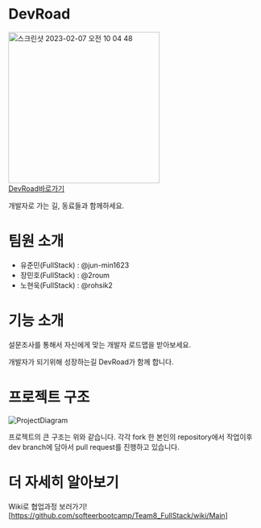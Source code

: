 # DevRoad
<img width="300" alt="스크린샷 2023-02-07 오전 10 04 48" src="https://user-images.githubusercontent.com/37894908/217122572-2e6b7791-9bf2-4fae-926f-c433dedde8a3.png">
<br>
<a href="https://devRoad.site" target="_blank">DevRoad바로가기</a>
<br>

개발자로 가는 길, 동료들과 함께하세요.


# 팀원 소개
- 유준민(FullStack) : @jun-min1623
- 장민호(FullStack) : @2roum
- 노현욱(FullStack) : @rohsik2

# 기능 소개
설문조사를 통해서 자신에게 맞는 개발자 로드맵을 받아보세요.

개발자가 되기위해 성장하는길 DevRoad가 함께 합니다.


# 프로젝트 구조

![ProjectDiagram](https://user-images.githubusercontent.com/37894908/217128157-ea62c9b4-6b37-448d-a270-88a152430754.jpg)

프로젝트의 큰 구조는 위와 같습니다. 각각 fork 한 본인의 repository에서 작업이후 dev branch에 담아서 pull request를 진행하고 있습니다.


# 더 자세히 알아보기
Wiki로 협업과정 보러가기! [https://github.com/softeerbootcamp/Team8_FullStack/wiki/Main]
